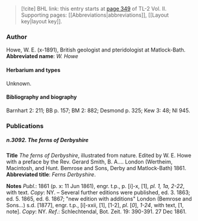 > [!cite] BHL link: this entry starts at [page 349](https://www.biodiversitylibrary.org/page/33068591) of TL-2 Vol. II.
> Supporting pages: [[Abbreviations|abbreviations]], [[Layout key|layout key]].

### Author

Howe, W. E. (x-1891), British geologist and pteridologist at Matlock-Bath. 
**Abbreviated name**: *W. Howe*

#### Herbarium and types

Unknown.

#### Bibliography and biography

Barnhart 2: 211; BB p. 157; BM 2: 882; Desmond p. 325; Kew 3: 48; NI 945.

### Publications

##### n.3092. The ferns of Derbyshire

**Title**
*The ferns of Derbyshire*, illustrated from nature. Edited by W. E. Howe with a preface by the Rev. Gerard Smith, B. A.... London (Wertheim, Macintosh, and Hunt. Bemrose and Sons, Derby and Matlock-Bath) 1861.
**Abbreviated title**: *Ferns Derbyshire*.

**Notes**
*Publ*.: 1861 (p. x: 11 Jun 1861), engr. t.p., p. \[i\]-x, \[1\], *pl. 1, 1a, 2-22*, with text. *Copy*: NY. – Several further editions were published, ed. 3. 1863; ed. 5. 1865, ed. 6. 1867; "new edition with additions" London (Bemrose and Sons...) s.d. \[1877\], engr. t.p., \[i\]-xxii, \[1\], \[1-2\], *pl*. \[*0*\], *1-24*, with text, \[1, note\]. *Copy*: NY.
*Ref*.: Schlechtendal, Bot. Zeit. 19: 390-391. 27 Dec 1861.

